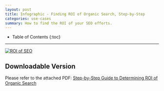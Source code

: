 ```yaml
---
layout: post
title: Infographic - Finding ROI of Organic Search, Step-by-Step
categories: use-cases
summary: How to find the ROI of your SEO efforts.
---
```

* Table of Contents
{:toc}
* * *

[![ROI of SEO][info-seo-png]][info-seo-png]

## Downloadable Version

Please refer to the attached PDF: [Step-by-Step Guide to Determining ROI of Organic Search][info-seo-pdf]

[info-seo-pdf]: https://s3.amazonaws.com/kissmetrics-support-files/assets/infographics/ROI-of-SEO.pdf
[info-seo-png]: https://s3.amazonaws.com/kissmetrics-support-files/assets/infographics/ROI-of-SEO.png